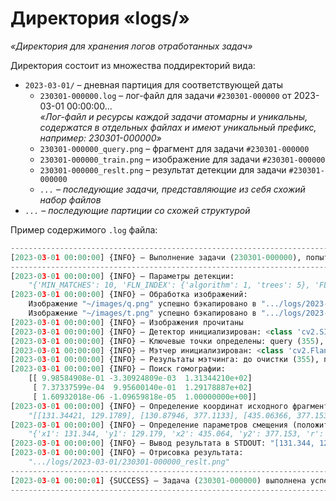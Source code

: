 # **Директория «logs/»**
*«Директория для хранения логов отработанных задач»*

Директория состоит из множества поддиректорий вида:
- ```2023-03-01/``` – дневная партиция для соответствующей даты
    - ```230301-000000.log``` – лог-файл для задачи ```#230301-000000``` от 2023-03-01 00:00:00...<br>*«Лог-файл и ресурсы каждой задачи атомарны и уникальны, содержатся в отдельных файлах и имеют уникальный префикс, например: 230301-000000»*
    - ```230301-000000_query.png``` – фрагмент для задачи ```#230301-000000```
    - ```230301-000000_train.png``` – изображение для задачи ```#230301-000000```
    - ```230301-000000_reslt.png``` – результат детекции для задачи ```#230301-000000```
    - *```...``` – последующие задачи, представляющие из себя схожий набор файлов*
- *```...``` – последующие партиции со схожей структурой*

Пример содержимого ```.log``` файла:
```python
--------------------------------------------------------------------------------
[2023-03-01 00:00:00] {INFO} – Выполнение задачи (230301-000000), попытка: 1
--------------------------------------------------------------------------------
[2023-03-01 00:00:00] {INFO} – Параметры детекции:
	"{'MIN_MATCHES': 10, 'FLN_INDEX': {'algorithm': 1, 'trees': 5}, 'FLN_SEARCH': {'checks': 50}, 'HOMOGRAPHY': {'method': 8, 'ransacReprojThreshold': 5.0}}"
[2023-03-01 00:00:00] {INFO} – Обработка изображений:
	Изображение "~/images/q.png" успешно бэкапировано в ".../logs/2023-03-01/230301-000000_query.png"
	Изображение "~/images/t.png" успешно бэкапировано в ".../logs/2023-03-01/230301-000000_train.png"
[2023-03-01 00:00:00] {INFO} – Изображения прочитаны
[2023-03-01 00:00:00] {INFO} – Детектор инициализирован: <class 'cv2.SIFT'>
[2023-03-01 00:00:00] {INFO} – Ключевые точки определены: query (355), train (2662)
[2023-03-01 00:00:00] {INFO} – Мэтчер инициализирован: <class 'cv2.FlannBasedMatcher'>
[2023-03-01 00:00:00] {INFO} – Результаты мэтчинга: до очистки (355), после очистки (177)
[2023-03-01 00:00:00] {INFO} – Поиск гомографии:
	[[ 9.98584908e-01 -3.30924809e-03  1.31344210e+02]
	 [ 7.37337599e-04  9.95600140e-01  1.29178887e+02]
	 [ 1.60932018e-06 -1.09659818e-05  1.00000000e+00]]
[2023-03-01 00:00:00] {INFO} – Определение координат исходного фрагмента:
	"[[131.34421, 129.1789], [130.87946, 377.1133], [435.06366, 377.15305], [434.70135, 129.33977]]"
[2023-03-01 00:00:00] {INFO} – Определение параметров смещения (положительно при повороте по часовой):
	"{'x1': 131.344, 'y1': 129.179, 'x2': 435.064, 'y2': 377.153, 'r': 0.0}"
[2023-03-01 00:00:00] {INFO} – Вывод результата в STDOUT: "[131.344, 129.179, 435.064, 377.153, 0.0]"
[2023-03-01 00:00:00] {INFO} – Отрисовка результата:
	".../logs/2023-03-01/230301-000000_reslt.png"
--------------------------------------------------------------------------------
[2023-03-01 00:00:01] {SUCCESS} – Задача (230301-000000) выполнена успешно
--------------------------------------------------------------------------------

```